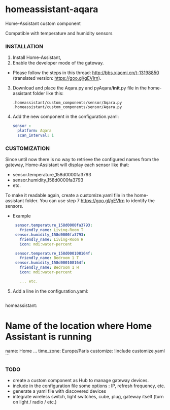 # homeassistant-aqara
Home-Assistant custom component

Compatible with temperature and humidity sensors

### INSTALLATION
1. Install Home-Assistant,
2. Enable the developer mode of the gateway.
 - Please follow the steps in this thread: http://bbs.xiaomi.cn/t-13198850 (translated version: https://goo.gl/gEVIrn).
3. Download and place the Aqara.py and pyAqara/__init__.py file in the home-assistant folder like this:

    `.homeassistant/custom_components/sensor/Aqara.py`
    `.homeassistant/custom_components/sensor/Aqara.py`

4. Add the new component in the configuration.yaml:

    ```yaml
    sensor :
      platform: Aqara
      scan_interval: 1
    ```

### CUSTOMIZATION

Since until now there is no way to retrieve the configured names from the
gateway, Home-Assistant will display each sensor like that:
 - sensor.temperature_158d0000fa3793
 - sensor.humidity_158d0000fa3793
 - etc.

To make it readable again, create a customize.yaml file in the home-assistant folder.
You can use step 7 https://goo.gl/gEVIrn to identify the sensors.

 - Example

    ```yaml
     sensor.temperature_158d0000fa3793:
       friendly_name: Living-Room T
     sensor.humidity_158d0000fa3793:
       friendly_name: Living-Room H
       icon: mdi:water-percent

     sensor.temperature_158d000108164f:
       friendly_name: Bedroom 1 T
     sensor.humidity_158d000108164f:
       friendly_name: Bedroom 1 H
       icon: mdi:water-percent

       ... etc.
    ```

5. Add a line in the configuration.yaml:

    ```yaml
homeassistant:
  # Name of the location where Home Assistant is running
   name: Home
...
   time_zone: Europe/Paris
   customize: !include customize.yaml
    ```

### TODO

 - create a custom component as Hub to manage gateway devices.
 - include in the configuration file some options : IP, refresh frequency, etc.
 - generate a yaml file with discovered devices
 - integrate wireless switch, light switches, cube, plug, gateway itself (turn on light / radio / etc.)
